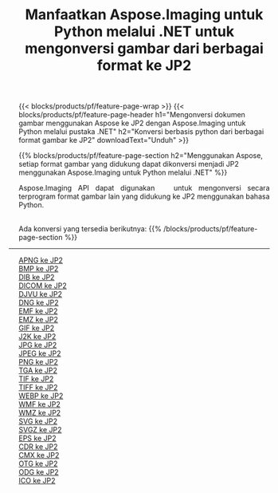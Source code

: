 ﻿---
title: Manfaatkan Aspose.Imaging untuk Python melalui .NET untuk mengonversi gambar dari berbagai format ke JP2 
weight: 3920
url: /id/python-net/conversion/to/jp2 
lang: id
langdirlevel: 2
locales: zh-hans,ja,it,ru,de,es,fr,nl,id,lt,pl,pt,vi,tr,ko,zh-hant,ar,hi,th,sv,cs,uk,he
description: Anda dapat menggunakan Aspose.Imaging untuk Python melalui pustaka .NET untuk mengonversi dari berbagai format ke JP2
---

{{< blocks/products/pf/feature-page-wrap >}}
{{< blocks/products/pf/feature-page-header h1="Mengonversi dokumen gambar menggunakan Aspose ke JP2 dengan Aspose.Imaging untuk Python melalui pustaka .NET" h2="Konversi berbasis python dari berbagai format gambar ke JP2" downloadText="Unduh" >}}


{{% blocks/products/pf/feature-page-section  h2="Menggunakan Aspose, setiap format gambar yang didukung dapat dikonversi menjadi JP2 menggunakan Aspose.Imaging untuk Python melalui .NET" %}}
<p align=justify>Aspose.Imaging API dapat digunakan   untuk mengonversi secara terprogram format gambar lain yang didukung ke JP2 menggunakan bahasa Python.</p>
<br/>
Ada konversi yang tersedia berikutnya:
{{% /blocks/products/pf/feature-page-section %}}
<div class="container-fluid productfamilypage bg-gray">
    <div class="convertypes bg-gray agp-content section">
        <div class="container">
		<hr style="margin-left:-20px;"/>
		<div class="row other-converters">
		    <div class='col-md-2 other-converter remove-lp remove-rp'><a href="/imaging/id/python-net/conversion/apng-to-jp2" >APNG ke JP2</a></div>
<div class='col-md-2 other-converter remove-lp remove-rp'><a href="/imaging/id/python-net/conversion/bmp-to-jp2" >BMP ke JP2</a></div>
<div class='col-md-2 other-converter remove-lp remove-rp'><a href="/imaging/id/python-net/conversion/dib-to-jp2" >DIB ke JP2</a></div>
<div class='col-md-2 other-converter remove-lp remove-rp'><a href="/imaging/id/python-net/conversion/dicom-to-jp2" >DICOM ke JP2</a></div>
<div class='col-md-2 other-converter remove-lp remove-rp'><a href="/imaging/id/python-net/conversion/djvu-to-jp2" >DJVU ke JP2</a></div>
<div class='col-md-2 other-converter remove-lp remove-rp'><a href="/imaging/id/python-net/conversion/dng-to-jp2" >DNG ke JP2</a></div>
<div class='col-md-2 other-converter remove-lp remove-rp'><a href="/imaging/id/python-net/conversion/emf-to-jp2" >EMF ke JP2</a></div>
<div class='col-md-2 other-converter remove-lp remove-rp'><a href="/imaging/id/python-net/conversion/emz-to-jp2" >EMZ ke JP2</a></div>
<div class='col-md-2 other-converter remove-lp remove-rp'><a href="/imaging/id/python-net/conversion/gif-to-jp2" >GIF ke JP2</a></div>
<div class='col-md-2 other-converter remove-lp remove-rp'><a href="/imaging/id/python-net/conversion/j2k-to-jp2" >J2K ke JP2</a></div>
<div class='col-md-2 other-converter remove-lp remove-rp'><a href="/imaging/id/python-net/conversion/jpg-to-jp2" >JPG ke JP2</a></div>
<div class='col-md-2 other-converter remove-lp remove-rp'><a href="/imaging/id/python-net/conversion/jpeg-to-jp2" >JPEG ke JP2</a></div>
<div class='col-md-2 other-converter remove-lp remove-rp'><a href="/imaging/id/python-net/conversion/png-to-jp2" >PNG ke JP2</a></div>
<div class='col-md-2 other-converter remove-lp remove-rp'><a href="/imaging/id/python-net/conversion/tga-to-jp2" >TGA ke JP2</a></div>
<div class='col-md-2 other-converter remove-lp remove-rp'><a href="/imaging/id/python-net/conversion/tif-to-jp2" >TIF ke JP2</a></div>
<div class='col-md-2 other-converter remove-lp remove-rp'><a href="/imaging/id/python-net/conversion/tiff-to-jp2" >TIFF ke JP2</a></div>
<div class='col-md-2 other-converter remove-lp remove-rp'><a href="/imaging/id/python-net/conversion/webp-to-jp2" >WEBP ke JP2</a></div>
<div class='col-md-2 other-converter remove-lp remove-rp'><a href="/imaging/id/python-net/conversion/wmf-to-jp2" >WMF ke JP2</a></div>
<div class='col-md-2 other-converter remove-lp remove-rp'><a href="/imaging/id/python-net/conversion/wmz-to-jp2" >WMZ ke JP2</a></div>
<div class='col-md-2 other-converter remove-lp remove-rp'><a href="/imaging/id/python-net/conversion/svg-to-jp2" >SVG ke JP2</a></div>
<div class='col-md-2 other-converter remove-lp remove-rp'><a href="/imaging/id/python-net/conversion/svgz-to-jp2" >SVGZ ke JP2</a></div>
<div class='col-md-2 other-converter remove-lp remove-rp'><a href="/imaging/id/python-net/conversion/eps-to-jp2" >EPS ke JP2</a></div>
<div class='col-md-2 other-converter remove-lp remove-rp'><a href="/imaging/id/python-net/conversion/cdr-to-jp2" >CDR ke JP2</a></div>
<div class='col-md-2 other-converter remove-lp remove-rp'><a href="/imaging/id/python-net/conversion/cmx-to-jp2" >CMX ke JP2</a></div>
<div class='col-md-2 other-converter remove-lp remove-rp'><a href="/imaging/id/python-net/conversion/otg-to-jp2" >OTG ke JP2</a></div>
<div class='col-md-2 other-converter remove-lp remove-rp'><a href="/imaging/id/python-net/conversion/odg-to-jp2" >ODG ke JP2</a></div>
<div class='col-md-2 other-converter remove-lp remove-rp'><a href="/imaging/id/python-net/conversion/ico-to-jp2" >ICO ke JP2</a></div>
                </div>
        </div>
    </div>
</div>
<br/>

